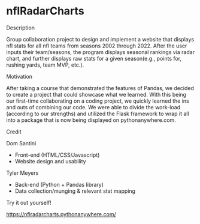 # nflRadarCharts 

Description

Group collaboration project to design and implement a website that displays nfl stats for all nfl teams from seasons 2002 through 2022. After the user inputs their team/seasons, the program displays seasonal rankings via radar chart, and further displays raw stats for a given season(e.g., points for, rushing yards, team MVP, etc.).



Motivation

After taking a course that demonstrated the features of Pandas, we decided to create a project that could showcase what we learned. With this being our first-time collaborating on a coding project, we quickly learned the ins and outs of combining our code.  We were able to divide the work-load (according to our strengths) and utilized the Flask framework to wrap it all into a package that is now being displayed on pythonanywhere.com.


Credit

Dom Santini
- Front-end (HTML/CSS/Javascript)
- Website design and usability

Tyler Meyers
- Back-end (Python + Pandas library)
- Data collection/munging & relevant stat mapping


Try it out yourself!

https://nflradarcharts.pythonanywhere.com/
